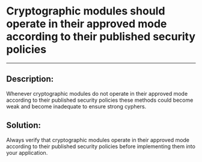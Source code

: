 # Cryptographic modules should operate in their approved mode according to their published security policies
-------

## Description:

Whenever cryptographic modules do not operate in their approved mode according to their
published security policies these methods could become weak and become inadequate to
ensure strong cyphers.


## Solution:

Always verify that cryptographic modules operate in their approved mode according to
their published security policies before implementing them into your application.
